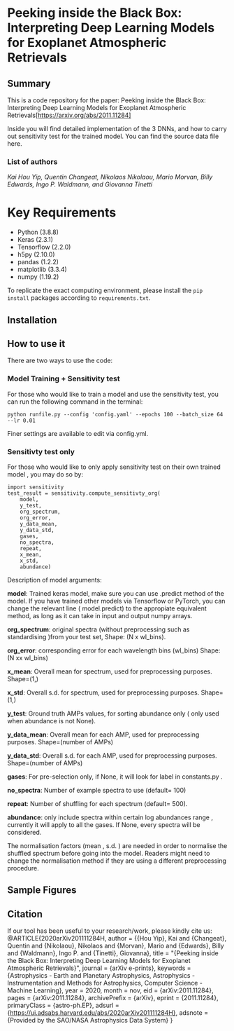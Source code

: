 # Peeking inside the Black Box: Interpreting Deep Learning Models for Exoplanet Atmospheric Retrievals

## Summary
This is a code repository for the paper: Peeking inside the Black Box: Interpreting Deep Learning Models for Exoplanet Atmospheric Retrievals[https://arxiv.org/abs/2011.11284]

Inside you will find detailed implementation of the 3 DNNs, and how to carry out sensitivity test for the trained model. You can find the source data file here.

### List of authors
_Kai Hou Yip, Quentin Changeat, Nikolaos Nikolaou, Mario Morvan, Billy Edwards, Ingo P. Waldmann, and Giovanna Tinetti_

# Key Requirements
- Python (3.8.8)
- Keras (2.3.1)
- Tensorflow (2.2.0)
- h5py (2.10.0)
- pandas (1.2.2)
- matplotlib (3.3.4)
- numpy (1.19.2)

To replicate the exact computing environment, please install the `pip install` packages according to `requirements.txt`.
## Installation


## How to use it
There are two ways to use the code:

### Model Training + Sensitivity test
For those who would like to train a model and use the sensitivity test, you can run the following command in the terminal: 

```
python runfile.py --config 'config.yaml' --epochs 100 --batch_size 64 --lr 0.01
```
Finer settings are available to edit via config.yml. 

### Sensitivty test only
For those who would like to only apply sensitivity test on their own trained model , you may do so by:
```
import sensitivity
test_result = sensitivity.compute_sensitivty_org(
    model,  
    y_test,
    org_spectrum,
    org_error,
    y_data_mean,
    y_data_std,
    gases,
    no_spectra,
    repeat,
    x_mean,
    x_std,
    abundance)
```
Description of model arguments:

**model**: Trained keras model, make sure you can use .predict method of the model. If you have trained other models via Tensorflow or PyTorch, you can change the relevant line ( model.predict) to the appropiate equivalent method, as long as it can take in input and output numpy arrays.

**org_spectrum**: original spectra (without preprocessing such as standardising )from your test set, Shape: (N x wl_bins).

**org_error**: corresponding error for each wavelength bins (wl_bins) Shape: (N xx wl_bins)

**x_mean**: Overall mean for spectrum, used for preprocessing purposes. Shape=(1,)

**x_std**: Overall s.d. for spectrum, used for preprocessing purposes. Shape=(1,)

**y_test**: Ground truth AMPs values, for sorting abundance only ( only used when abundance is not None).

**y_data_mean**: Overall mean for each AMP, used for preprocessing purposes.  Shape=(number of AMPs)

**y_data_std**: Overall s.d. for each AMP, used for preprocessing purposes.  Shape=(number of AMPs)

**gases**: For pre-selection only, if None, it will look for label in constants.py .

**no_spectra**: Number of example spectra to use (default= 100)

**repeat**: Number of shuffling for each spectrum (default= 500).

**abundance**: only include spectra within certain log abundances range , currently it will apply to all the gases. If None, every spectra will be considered.

The normalisation factors (mean , s.d. ) are needed in order to normalise the shuffled spectrum before going into the model. Readers might need to change the normalisation method if they are using a different preprocessing procedure. 

## Sample Figures

## Citation
If our tool has been useful to your research/work, please kindly cite us:
@ARTICLE{2020arXiv201111284H,
       author = {{Hou Yip}, Kai and {Changeat}, Quentin and {Nikolaou}, Nikolaos and {Morvan}, Mario and {Edwards}, Billy and {Waldmann}, Ingo P. and {Tinetti}, Giovanna},
        title = "{Peeking inside the Black Box: Interpreting Deep Learning Models for Exoplanet Atmospheric Retrievals}",
      journal = {arXiv e-prints},
     keywords = {Astrophysics - Earth and Planetary Astrophysics, Astrophysics - Instrumentation and Methods for Astrophysics, Computer Science - Machine Learning},
         year = 2020,
        month = nov,
          eid = {arXiv:2011.11284},
        pages = {arXiv:2011.11284},
archivePrefix = {arXiv},
       eprint = {2011.11284},
 primaryClass = {astro-ph.EP},
       adsurl = {https://ui.adsabs.harvard.edu/abs/2020arXiv201111284H},
      adsnote = {Provided by the SAO/NASA Astrophysics Data System}
}

